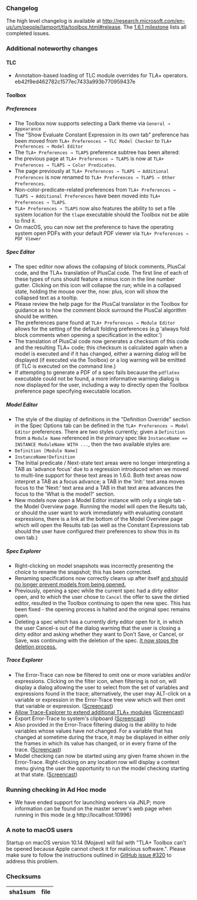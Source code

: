 ### Changelog
The high level changelog is available at http://research.microsoft.com/en-us/um/people/lamport/tla/toolbox.html#release. The [1.6.1 milestone](https://github.com/tlaplus/tlaplus/issues?q=is%3Aissue+milestone%3A1.6.1+is%3Aclosed) lists all completed issues.


### Additional noteworthy changes

#### TLC
* Annotation-based loading of TLC module overrides for TLA+ operators. eb42f9ed462782c1577ec7433a993b770959437e

#### Toolbox

##### Preferences
* The Toolbox now supports selecting a Dark theme via `General → Appearance`
* The "Show Evaluate Constant Expression in its own tab" preference has been moved from `TLA+ Preferences → TLC Model Checker` to `TLA+ Preferences → Model Editor`
* The `TLA+ Preferences → TLAPS` preference subtree has been altered:
 * the previous page at `TLA+ Preferences → TLAPS` is now at `TLA+ Preferences → TLAPS → Color Predicates`.
 * The page previously at `TLA+ Preferences → TLAPS → Additional Preferences` is now renamed to `TLA+ Preferences → TLAPS → Other Preferences`.
 * Non-color-predicate-related preferences from `TLA+ Preferences → TLAPS → Additional Preferences` have been moved into `TLA+ Preferences → TLAPS`.
 * `TLA+ Preferences → TLAPS` now also features the ability to set a file system location for the `tlapm` executable should the Toolbox not be able to find it.
* On macOS, you can now set the preference to have the operating system open PDFs with your default PDF viewer via `TLA+ Preferences → PDF Viewer`

##### Spec Editor
* The spec editor now allows the collapsing of block comments, PlusCal code, and the TLA+ translation of PlusCal code. The first line of each of these types of runs should feature a minus icon in the line number gutter. Clicking on this icon will collapse the run; while in a collapsed state, holding the mouse over the, now: plus, icon will show the collapsed text as a tooltip.
 * Please review the help page for the PlusCal translator in the Toolbox for guidance
 as to how the comment block surround the PlusCal algorithm should be written.
 * The preferences pane found at `TLA+ Preferences → Module Editor` allows for the setting of the default folding preferences (e.g 'always fold block comments when opening a specification in the editor.')
* The translation of PlusCal code now generates a checksum of this code and the resulting TLA+ code; this checksum is calculated again when a model is executed and if it has changed, either a warning dialog will be displayed (if executed via the Toolbox) or a log warning will be emitted (if TLC is executed on the command line.)
* If attempting to generate a PDF of a spec fails because the `pdflatex` executable could not be found, a more informative warning dialog is now displayed for the user, including a way to directly open the Toolbox preference page specifying executable location.

##### Model Editor
* The style of the display of definitions in the "Definition Override" section in the Spec Options tab can be defined in the `TLA+ Preferences → Model Editor` preferences. There are two styles currently; given a `Definition` from a `Module Name` referenced in the primary spec like `InstanceName == INSTANCE ModuleName WITH ...`, then the two available styles are:
 * `Definition [Module Name]`
 * `InstanceName!Definition`
* The Initial predicate / Next-state text areas were no longer interpreting a TAB as 'advance focus' due to a regression introduced when we moved to multi-line support for these text areas in 1.6.0. Both text areas now interpret a TAB as a focus advance; a TAB in the 'Init:' text area moves focus to the 'Next:' text area and a TAB in that text area advances the focus to the 'What is the model?' section.
* New models now open a Model Editor instance with only a single tab - the Model Overview page. Running the model will open the Results tab, or should the user want to work immediately with evaluating constant expressions, there is a link at the bottom of the Model Overview page which will open the Results tab (as well as the Constant Expressions tab should the user have configured their preferences to show this in its own tab.)

##### Spec Explorer
* Right-clicking on model snapshots was incorrectly presenting the choice to rename the snapshot; this has been corrected.
* Renaming specifications now correctly cleans up after itself [and should no longer prevent models from being opened.](https://github.com/tlaplus/tlaplus/issues/339)
* Previously, opening a spec while the current spec had a dirty editor open, and to which the user chose to `Cancel` the offer to save the dirtied editor, resulted in the Toolbox continuing to open the new spec. This has been fixed - the opening process is halted and the original spec remains open.
* Deleting a spec which has a currently dirty editor open for it, in which the user Cancel-s out of the dialog warning that the user is closing a dirty editor and asking whether they want to Don't Save, or Cancel, or Save, was continuing with the deletion of the spec. [It now stops the deletion process.](https://github.com/tlaplus/tlaplus/issues/375)

##### Trace Explorer
* The Error-Trace can now be filtered to omit one or more variables and/or expressions. Clicking on the filter icon, when filtering is not on, will display a dialog allowing the user to select from the set of variables and expressions found in the trace; alternatively, the user may ALT-click on a variable or expression in the Error-Trace tree view which will then omit that variable or expression. ([Screencast](https://raw.githubusercontent.com/tlaplus/tlaplus/master/general/docs/changelogs/screencasts/error-trace-filtering.gif))
* [Allow Trace-Explorer to extend additional TLA+ modules](https://github.com/tlaplus/tlaplus/issues/342) ([Screencast](https://raw.githubusercontent.com/tlaplus/tlaplus/master/general/docs/changelogs/screencasts/ExtendModulesForTraceExplorer.gif))
* Export Error-Trace to system's clipboard ([Screencast](https://raw.githubusercontent.com/tlaplus/tlaplus/master/general/docs/changelogs/screencasts/ExportErrorTrace.gif))
* Also provided in the Error-Trace filtering dialog is the ability to hide variables whose values have not changed. For a variable that has changed at sometime during the trace, it may be displayed in either only the frames in which its value has changed, or in every frame of the trace. ([Screencast](https://raw.githubusercontent.com/tlaplus/tlaplus/master/general/docs/changelogs/screencasts/show_hide_changed_variables.gif))
* Model checking can now be started using any given frame shown in the Error-Trace. Right-clicking on any location row will display a context menu giving the user the opportunity to run the model checking starting at that state. ([Screencast](https://raw.githubusercontent.com/tlaplus/tlaplus/master/general/docs/changelogs/screencasts/model_check_from_error_trace_state.gif))

### Running checking in Ad Hoc mode
* We have ended support for launching workers via JNLP; more information can be found on the master server's web page when running in this mode (e.g http://localhost:10996)

### A note to macOS users
Startup on macOS version 10.14 (Mojave) will fail with "TLA+ Toolbox can't be opened because Apple cannot check it for malicious software.".  Please make sure to follow the instructions outlined in [GitHub issue #320](https://github.com/tlaplus/tlaplus/issues/320) to address this problem.

### Checksums
sha1sum|file
------------ | -------------
